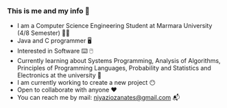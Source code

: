 ### This is me and my info :crossed_fingers:

- I am a Computer Science Engineering Student at Marmara University (4/8 Semester) :student:
- Java and C programmer :desktop_computer:
- Interested in Software :keyboard: :computer_mouse:
- Currently learning about Systems Programming, Analysis of Algorithms, Principles of Programming Languages, Probability and Statistics and Electronics at the university :open_book:
- I am currently working to create a new project :no_mouth:
- Open to collaborate with anyone :hearts:
- You can reach me by mail: niyaziozanates@gmail.com 📬
